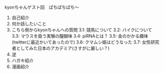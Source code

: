 kyonちゃんゲスト回　ぱちぱちぱち〜
1. 自己紹介
2. 何か話したいこと
3. こちら側からkyonちゃんへの質問
  3.1: 競馬について
  3.2: バイクについて
  3.3: マウスを扱う実験の醍醐味
  3.4: piRNAとは？
  3.5: 金のかかる趣味(twitterに最近かいてあったので)
  3.6: クマムシ姫はどうなった
  3.7: 女性研究者としてみた日本のアカデミア(さすがに厳しい？)
4. 逆
5. ハガキ紹介
6. 漫画紹介
